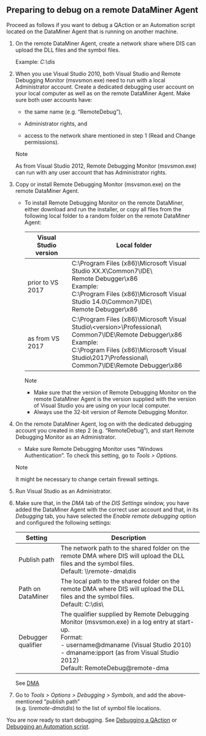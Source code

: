 ## Preparing to debug on a remote DataMiner Agent

Proceed as follows if you want to debug a QAction or an Automation script located on the DataMiner Agent that is running on another machine.

1. On the remote DataMiner Agent, create a network share where DIS can upload the DLL files and the symbol files.

    Example: *C:\\dis*

2. When you use Visual Studio 2010, both Visual Studio and Remote Debugging Monitor (msvsmon.exe) need to run with a local Administrator account. Create a dedicated debugging user account on your local computer as well as on the remote DataMiner Agent. Make sure both user accounts have:

    - the same name (e.g. “RemoteDebug”),

    - Administrator rights, and

    - access to the network share mentioned in step 1 (Read and Change permissions).

    > [!NOTE]
    > As from Visual Studio 2012, Remote Debugging Monitor (msvsmon.exe) can run with any user account that has Administrator rights.

3. Copy or install Remote Debugging Monitor (msvsmon.exe) on the remote DataMiner Agent.

    - To install Remote Debugging Monitor on the remote DataMiner, either download and run the installer, or copy all files from the following local folder to a random folder on the remote DataMiner Agent:

        | Visual Studio version | Local folder                                                                                                                                                                                                                                     |
        |-------------------------|--------------------------------------------------------------------------------------------------------------------------------------------------------------------------------------------------------------------------------------------------|
        | prior to VS 2017        | C:\\Program Files (x86)\\Microsoft Visual Studio XX.X\\Common7\\IDE\\<br>Remote Debugger\\x86<br> Example:<br> C:\\Program Files (x86)\\Microsoft Visual Studio 14.0\\Common7\\IDE\\<br>Remote Debugger\\x86                                     |
        | as from VS 2017         | C:\\Program Files (x86)\\Microsoft Visual Studio\\\<version>\\Professional\\<br>Common7\\IDE\\Remote Debugger\\x86<br> Example:<br> C:\\Program Files (x86)\\Microsoft Visual Studio\\2017\\Professional\\<br>Common7\\IDE\\Remote Debugger\\x86 |

        > [!NOTE]
        > - Make sure that the version of Remote Debugging Monitor on the remote DataMiner Agent is the version supplied with the version of Visual Studio you are using on your local computer.
        > - Always use the 32-bit version of Remote Debugging Monitor.

4. On the remote DataMiner Agent, log on with the dedicated debugging account you created in step 2 (e.g. “RemoteDebug”), and start Remote Debugging Monitor as an Administrator.

    - Make sure Remote Debugging Monitor uses “Windows Authentication”. To check this setting, go to *Tools \> Options*.

    > [!NOTE]
    > It might be necessary to change certain firewall settings.

5. Run Visual Studio as an Administrator.

6. Make sure that, in the *DMA* tab of the *DIS Settings* window, you have added the DataMiner Agent with the correct user account and that, in its *Debugging* tab, you have selected the *Enable remote debugging* option and configured the following settings:

    | Setting          | Description                                                                                                                                                                                                                                                                                                                                                                |
    |--------------------|----------------------------------------------------------------------------------------------------------------------------------------------------------------------------------------------------------------------------------------------------------------------------------------------------------------------------------------------------------------------------|
    | Publish path       | The network path to the shared folder on the remote DMA where DIS will upload the DLL files and the symbol files.<br> Default: \\\\remote-dma\\dis                                                                                                                                                                                                                         |
    | Path on DataMiner  | The local path to the shared folder on the remote DMA where DIS will upload the DLL files and the symbol files.<br> Default: C:\\dis\\                                                                                                                                                                                                                                     |
    | Debugger qualifier | The qualifier supplied by Remote Debugging Monitor (msvsmon.exe) in a log entry at start-up.<br> Format:<br> -  username@dmaname (Visual Studio 2010)<br> -  dmaname:ipport (as from Visual Studio 2012)<br> Default: RemoteDebug@remote-dma |

    See [DMA](DIS_settings.md#dma)

7. Go to *Tools \> Options \> Debugging \> Symbols*, and add the above-mentioned “publish path”<br>(e.g. *\\\\remote-dma\\dis*) to the list of symbol file locations.

You are now ready to start debugging. See [Debugging a QAction](Debugging_a_QAction.md) or [Debugging an Automation script](Debugging_an_Automation_script.md).
